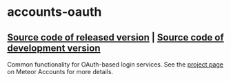 # accounts-oauth
[Source code of released version](https://github.com/meteor/meteor/tree/master/packages/accounts-oauth) | [Source code of development version](https://github.com/meteor/meteor/tree/master/packages/accounts-oauth)
---

Common functionality for OAuth-based login services. See the [project page](https://www.meteor.com/accounts) on Meteor Accounts for more details.